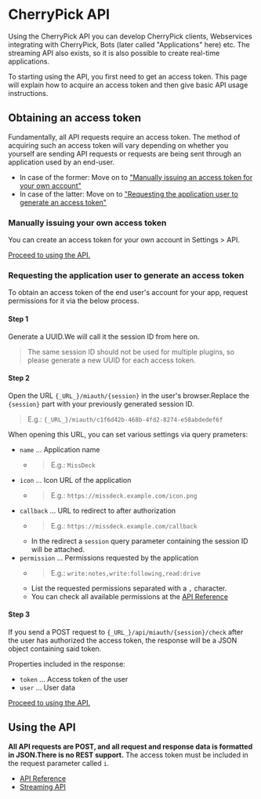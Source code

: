 # CherryPick API

Using the CherryPick API you can develop CherryPick clients, Webservices integrating with CherryPick, Bots (later called "Applications" here) etc. The streaming API also exists, so it is also possible to create real-time applications.

To starting using the API, you first need to get an access token. This page will explain how to acquire an access token and then give basic API usage instructions.

## Obtaining an access token
Fundamentally, all API requests require an access token. The method of acquiring such an access token will vary depending on whether you yourself are sending API requests or requests are being sent through an application used by an end-user.

* In case of the former:  Move on to [ "Manually issuing an access token for your own account" ](#自分自身のアクセストークンを手動発行する)
* In case of the latter: Move on to [ "Requesting the application user to generate an access token" ](#アプリケーション利用者にアクセストークンの発行をリクエストする)

### Manually issuing your own access token
You can create an access token for your own account in Settings > API.

[Proceed to using the API.](#APIの使い方)

### Requesting the application user to generate an access token
To obtain an access token of the end user's account for your app, request permissions for it via the below process.

#### Step 1

Generate a UUID.We will call it the session ID from here on.

> The same session ID should not be used for multiple plugins, so please generate a new UUID for each access token.

#### Step 2

Open the URL `{_URL_}/miauth/{session}` in the user's browser.Replace the `{session}` part with your previously generated session ID.
> E.g.: `{_URL_}/miauth/c1f6d42b-468b-4fd2-8274-e58abdedef6f`

When opening this URL, you can set various settings via query prameters:
* `name` ... Application name
    * > E.g.: `MissDeck`
* `icon` ... Icon URL of the application
    * > E.g.: `https://missdeck.example.com/icon.png`
* `callback` ... URL to redirect to after authorization
    * > E.g.: `https://missdeck.example.com/callback`
    * In the redirect a `session` query parameter containing the session ID will be attached.
* `permission` ... Permissions requested by the application
    * > E.g.: `write:notes,write:following,read:drive`
    * List the requested permissions separated with a `,` character.
    * You can check all available permissions at the [API Reference](/api-doc)

#### Step 3
If you send a POST request to `{_URL_}/api/miauth/{session}/check` after the user has authorized the access token, the response will be a JSON object containing said token.

Properties included in the response:
* `token` ... Access token of the user
* `user` ... User data

[Proceed to using the API.](#APIの使い方)

## Using the API
**All API requests are POST, and all request and response data is formatted in JSON.There is no REST support.** The access token must be included in the request parameter called `i`.

* [API Reference](/api-doc)
* [Streaming API](./stream)

